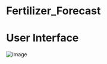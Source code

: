 # Fertilizer_Forecast

# User Interface

![image](https://github.com/Adith-gowda/Fertilizer_Forecast/assets/95766897/69e86332-6e35-4ce7-9c8d-ab1f7286c99c)
